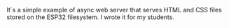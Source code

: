 It`s a simple example of async web server that serves HTML and CSS files stored on the ESP32 filesystem.
I wrote it for my students.
